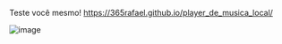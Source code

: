 Teste você mesmo! https://365rafael.github.io/player_de_musica_local/

![image](https://github.com/user-attachments/assets/485dc2c0-7514-489c-9a24-6166457ec032)
